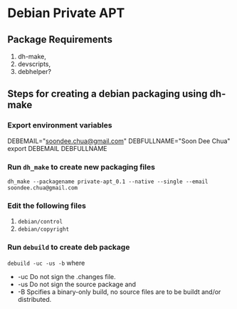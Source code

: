 # Debian Private APT

## Package Requirements
1. dh-make,
2. devscripts,
3. debhelper?

## Steps for creating a debian packaging using dh-make

### Export environment variables
DEBEMAIL="soondee.chua@gmail.com"
DEBFULLNAME="Soon Dee Chua"
export DEBEMAIL DEBFULLNAME

### Run `dh_make` to create new packaging files
`dh_make --packagename private-apt_0.1 --native --single --email soondee.chua@gmail.com`

### Edit the following files
1. `debian/control`
2. `debian/copyright`

### Run `debuild` to create deb package
`debuild -uc -us -b`
where
* -uc Do not sign the .changes file.
* -us Do not sign the source package and
* -B Spcifies a binary-only build, no source files are to be buildt and/or distributed.
